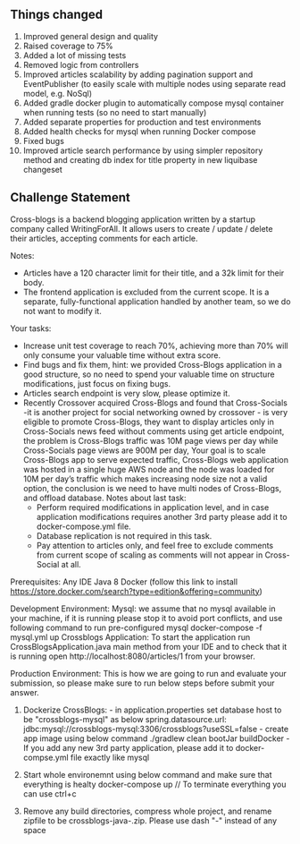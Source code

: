 ## Things changed

1. Improved general design and quality
2. Raised coverage to 75%
3. Added a lot of missing tests
4. Removed logic from controllers
5. Improved articles scalability by adding pagination support and EventPublisher (to easily scale with multiple nodes using separate read model, e.g. NoSql)
6. Added gradle docker plugin to automatically compose mysql container when running tests (so no need to start manually)
7. Added separate properties for production and test environments
8. Added health checks for mysql when running Docker compose
9. Fixed bugs 
10. Improved article search performance by using simpler repository method and creating db index for title property in new liquibase changeset 

## Challenge Statement

Cross-blogs is a backend blogging application written by a startup company called WritingForAll. It allows users to create / update / delete their articles, accepting comments for each article.

Notes:
- Articles have a 120 character limit for their title, and a 32k limit for their body.
- The frontend application is excluded from the current scope. It is a separate, fully-functional application handled by another team, so we do not want to modify it.


Your tasks:
- Increase unit test coverage to reach 70%, achieving more than 70% will only consume your valuable time without extra score.
- Find bugs and fix them, hint: we provided Cross-Blogs application in a good structure, so no need to spend your valuable time on structure modifications,  just focus on fixing bugs.
- Articles search endpoint is very slow, please optimize it.
- Recently Crossover acquired Cross-Blogs and found that Cross-Socials -it is another project for social networking owned by crossover - is very eligible to promote Cross-Blogs,  they want to display articles only in Cross-Socials news feed without comments using get article endpoint, the problem is Cross-Blogs traffic was 10M page views per day while Cross-Socials page views are 900M per day, Your goal is to scale Cross-Blogs app to serve expected traffic, Cross-Blogs web application was hosted in a single huge AWS node and the node was loaded for 10M per day’s traffic which makes increasing node size not a valid option, the conclusion is we need to have multi nodes of Cross-Blogs, and offload database.
    Notes about last task:
    - Perform required modifications in application level, and in case application modifications requires another 3rd party please add it to docker-compose.yml file.
    - Database replication is not required in this task.
    - Pay attention to articles only, and feel free to exclude comments from current scope of scaling as comments will not appear in Cross-Social at all.

Prerequisites:
	Any IDE
	Java 8
  Docker (follow this link to install https://store.docker.com/search?type=edition&offering=community)


Development Environment:
  Mysql:
    we assume that no mysql available in your machine, if it is running please stop it to avoid port conflicts, and use following command to run pre-configured mysql
      docker-compose -f mysql.yml up
  Crossblogs Application:
    To start the application run CrossBlogsApplication.java main method from your IDE
    and to check that it is running open http://localhost:8080/articles/1 from your browser.


Production Environment:
  This is how we are going to run and evaluate your submission, so please make sure to run below steps before submit your answer.

  1) Dockerize CrossBlogs:
    - in application.properties set database host to be "crossblogs-mysql" as below
      spring.datasource.url: jdbc:mysql://crossblogs-mysql:3306/crossblogs?useSSL=false
    - create app image using below command
      ./gradlew clean bootJar buildDocker
    - If you add any new 3rd party application, please add it to docker-compse.yml file exactly like mysql


  2) Start whole environemnt using below command and make sure that everything is healty
    docker-compose up    // To terminate everything you can use ctrl+c

  3) Remove any build directories, compress whole project, and rename zipfile to be crossblogs-java-<YOUR-FULL-NAME>.zip. Please use dash "-" instead of any space



